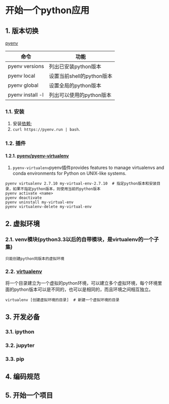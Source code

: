 # 开始一个python应用


## 1. 版本切换

[pyenv](https://github.com/pyenv/pyenv)

| 命令             | 功能                      |
| ---------------- | ------------------------- |
| pyenv versions   | 列出已安装python版本      |
| pyenv local      | 设置当前shell的python版本 |
| pyenv global     | 设置全局的python版本      |
| pyenv install -l | 列出可以使用的python版本  |

### 1.1. 安装

1. 安装[依赖](https://github.com/pyenv/pyenv/wiki/Common-build-problems);
2. `curl https://pyenv.run | bash`.

### 1.2. 插件

#### 1.2.1. [pyenv/pyenv-virtualenv](https://github.com/pyenv/pyenv-virtualenv)

1. `pyenv-virtualenv`pyenv插件provides features to manage virtualenvs and conda environments for Python on UNIX-like systems.

```shell
pyenv virtualenv 2.7.10 my-virtual-env-2.7.10  # 指定python版本和安装目录，如果不指定python版本，则使用当前的python版本
pyenv activate <name>
pyenv deactivate
pyenv uninstall my-virtual-env
pyenv virtualenv-delete my-virtual-env
```

## 2. 虚拟环境

### 2.1. venv模块(python3.3以后的自带模块，是virtualenv的一个子集)

`只能创建python同版本的虚拟环境`

### 2.2. [virtualenv](https://github.com/pypa/virtualenv)

将一个目录建立为一个虚拟的python环境，可以建立多个虚拟环境，每个环境里面的python版本可以是不同的，也可以是相同的，而且环境之间相互独立。

```shell
virtualenv [创建虚拟环境的目录]  # 新建一个虚拟环境的目录
```

## 3. 开发必备

### 3.1. ipython

### 3.2. jupyter

### 3.3. pip

## 4. 编码规范

## 5. 开始一个项目


